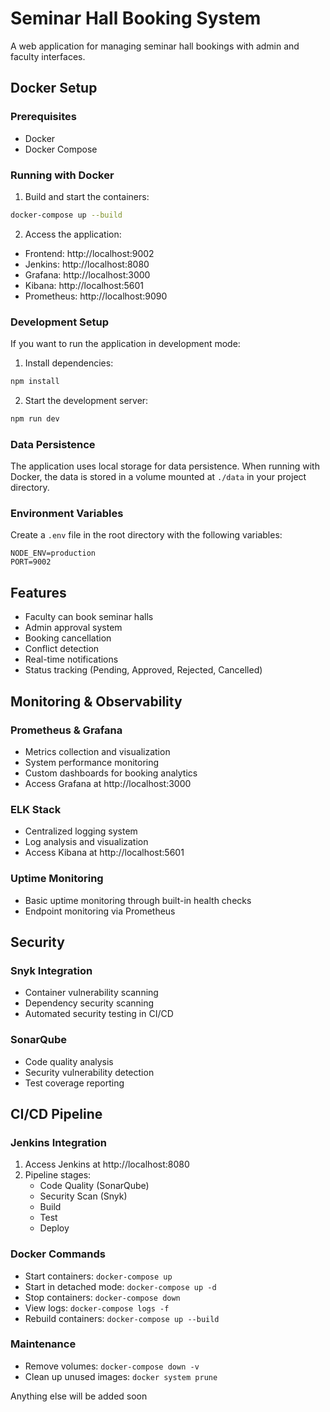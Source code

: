 # Seminar Hall Booking System

A web application for managing seminar hall bookings with admin and faculty interfaces.

## Docker Setup

### Prerequisites
- Docker
- Docker Compose

### Running with Docker

1. Build and start the containers:
```bash
docker-compose up --build
```

2. Access the application:
- Frontend: http://localhost:9002
- Jenkins: http://localhost:8080
- Grafana: http://localhost:3000
- Kibana: http://localhost:5601
- Prometheus: http://localhost:9090

### Development Setup

If you want to run the application in development mode:

1. Install dependencies:
```bash
npm install
```

2. Start the development server:
```bash
npm run dev
```

### Data Persistence

The application uses local storage for data persistence. When running with Docker, the data is stored in a volume mounted at `./data` in your project directory.

### Environment Variables

Create a `.env` file in the root directory with the following variables:
```env
NODE_ENV=production
PORT=9002
```

## Features

- Faculty can book seminar halls
- Admin approval system
- Booking cancellation
- Conflict detection
- Real-time notifications
- Status tracking (Pending, Approved, Rejected, Cancelled)

## Monitoring & Observability

### Prometheus & Grafana
- Metrics collection and visualization
- System performance monitoring
- Custom dashboards for booking analytics
- Access Grafana at http://localhost:3000

### ELK Stack
- Centralized logging system
- Log analysis and visualization
- Access Kibana at http://localhost:5601

### Uptime Monitoring
- Basic uptime monitoring through built-in health checks
- Endpoint monitoring via Prometheus

## Security

### Snyk Integration
- Container vulnerability scanning
- Dependency security scanning
- Automated security testing in CI/CD

### SonarQube
- Code quality analysis
- Security vulnerability detection
- Test coverage reporting

## CI/CD Pipeline

### Jenkins Integration
1. Access Jenkins at http://localhost:8080
2. Pipeline stages:
   - Code Quality (SonarQube)
   - Security Scan (Snyk)
   - Build
   - Test
   - Deploy

### Docker Commands

- Start containers: `docker-compose up`
- Start in detached mode: `docker-compose up -d`
- Stop containers: `docker-compose down`
- View logs: `docker-compose logs -f`
- Rebuild containers: `docker-compose up --build`

### Maintenance

- Remove volumes: `docker-compose down -v`
- Clean up unused images: `docker system prune`

Anything else will be added soon